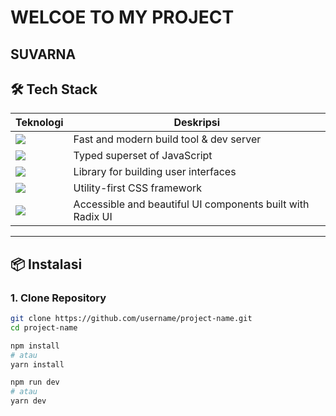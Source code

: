 # WELCOE TO MY PROJECT


## SUVARNA

## 🛠 Tech Stack

| Teknologi    | Deskripsi                                      |
|--------------|------------------------------------------------|
|  <img src="https://img.shields.io/badge/Vite-646CFF?logo=vite&logoColor=white&style=for-the-badge" />        | Fast and modern build tool & dev server |
| <img src="https://img.shields.io/badge/TypeScript-3178C6?logo=typescript&logoColor=white&style=for-the-badge" />    | Typed superset of JavaScript |
| <img src="https://img.shields.io/badge/React-61DAFB?logo=react&logoColor=black&style=for-the-badge" /> |     Library for building user interfaces        |
| <img src="https://img.shields.io/badge/TailwindCSS-06B6D4?logo=tailwindcss&logoColor=white&style=for-the-badge" /> | Utility-first CSS framework             |
| <img src="https://img.shields.io/badge/shadcn/ui-%2320232A?logo=radixui&logoColor=white&style=for-the-badge" /> | Accessible and beautiful UI components built with Radix UI |

---

## 📦 Instalasi

### 1. Clone Repository
```bash
git clone https://github.com/username/project-name.git
cd project-name

npm install
# atau
yarn install

npm run dev
# atau
yarn dev


